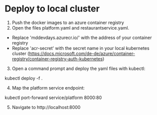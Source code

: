 Deploy to local cluster
==

1. Push the docker images to an azure container registry
2. Open the files platform.yaml and restaurantservice.yaml. 

- Replace 'mddevdays.azurecr.io/' with the address of your container registry
- Replace 'acr-secret' with the secret name in your local kubernetes cluster (https://docs.microsoft.com/de-de/azure/container-registry/container-registry-auth-kubernetes)

3. Open a command prompt and deploy the yaml files with kubectl: 

kubectl deploy -f . 

4. Map the platform service endpoint:

kubectl port-forward service/platform 8000:80 

5. Navigate to http://localhost:8000


